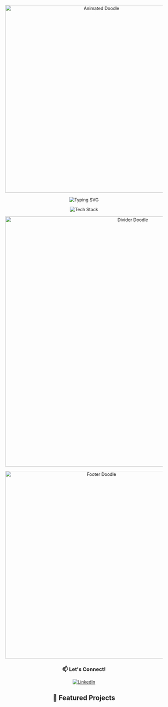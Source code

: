 <!-- Header with Animated Doodle -->
<p align="center">
  <img src="https://raw.githubusercontent.com/yourusername/yourusername/main/header.gif" alt="Animated Doodle" width="600"/>
</p>

<!-- Animated Typing Introduction -->
<p align="center">
  <img src="https://readme-typing-svg.herokuapp.com?font=Fira+Code&size=24&duration=4000&pause=1000&color=ffffff&center=true&vCenter=true&width=435&lines=Software+Engineer;Security+Researcher;Frontend+Enthusiast" alt="Typing SVG">
</p>

<!-- Tech Stack Icons with Animations -->
<p align="center">
  <img src="https://skillicons.dev/icons?i=python,javascript,cs,cpp,figma,ps" alt="Tech Stack" />
</p>

<!-- Fun Animated Doodle Divider -->
<p align="center">
  <img src="https://raw.githubusercontent.com/yourusername/yourusername/main/divider.gif" alt="Divider Doodle" width="800"/>
</p>

<!-- More Fun Doodles -->
<p align="center">
  <img src="https://raw.githubusercontent.com/yourusername/yourusername/main/footer.gif" alt="Footer Doodle" width="600"/>
</p>

<!-- Connect with Me -->
<h3 align="center">📫 Let's Connect!</h3>
<p align="center">
  <a href="https://linkedin.com/in/yourlinkedin" target="_blank">
    <img src="https://img.shields.io/badge/LinkedIn-0A66C2?style=for-the-badge&logo=linkedin&logoColor=white" alt="LinkedIn">
  </a>
</p>

<!-- Pinned Projects Showcase -->
<h2 align="center">🔭 Featured Projects</h2>

